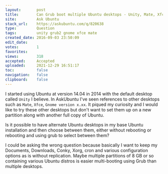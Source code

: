 ```yaml
---
layout:       post
title:        Can Grub boot multiple Ubuntu desktops - Unity, Mate, Xfce, Gnome x.xx, etc?
site:         Ask Ubuntu
stack_url:    https://askubuntu.com/q/820638
type:         Question
tags:         unity grub2 gnome xfce mate
created_date: 2016-09-03 23:50:09
edit_date:    
votes:        1
favorites:    
views:        318
accepted:     Accepted
uploaded:     2021-12-29 16:51:17
toc:          false
navigation:   false
clipboard:    false
---
```


I started using Ubuntu at version 14.04 in 2014 with the default desktop called `Unity` I believe. In AskUbuntu I've seen references to other desktops such as `Mate`, `Xfce`, `Gnome version x.xx`. It piqued my curiosity and I would like to try these other desktops but don't want to set them up on a new partition along with another full copy of Ubuntu.

Is it possible to have alternate Ubuntu desktops in my base Ubuntu installation and then choose between them, either without rebooting or rebooting and using grub to select between them?

I could be asking the wrong question because basically I want to keep my Documents, Downloads, Conky, Xorg, cron and various configuration options as is without replication. Maybe multiple partitions of 8 GB or so containing various Ubuntu distros is easier multi-booting using Grub than multiple desktops.
